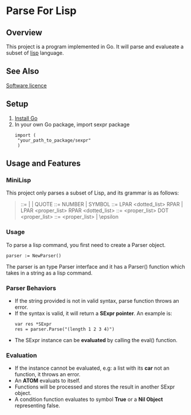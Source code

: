 # Parse For Lisp

## Overview
This project is a program implemented in Go. It will parse and evalueate a subset of [lisp](https://clisp.sourceforge.io/) language.

## See Also
[Software licence](https://opensource.org/license/mit)

## Setup
1. [Install Go](https://go.dev/dl/)
2. In your own Go package, import sexpr package
   ```
   import (
  	"your_path_to_package/sexpr"
    )
   ```

## Usage and Features

### MiniLisp
This project only parses a subset of Lisp, and its grammar is as follows:
> <sexpr> ::= <atom> | <pars> | QUOTE <sexpr>
> <atom> ::= NUMBER | SYMBOL
> <pars> ::= LPAR <dotted_list> RPAR | LPAR <proper_list> RPAR
> <dotted_list> ::= <proper_list> <sexpr> DOT <sexpr>
> <proper_list> ::= <sexpr> <proper_list> | \epsilon

### Usage
To parse a lisp command, you first need to create a Parser object.
```
parser := NewParser()
```
The parser is an type Parser interface and it has a Parser() function which takes in a string as a lisp command.

### Parser Behaviors
- If the string provided is not in valid syntax, parse function throws an error.
- If the syntax is valid, it will return a **SExpr pointer**. An example is:
  ```
  var res *SExpr
  res = parser.Parse("(length 1 2 3 4)")
  ```
- The SExpr instance can be **evaluated** by calling the eval() function.

### Evaluation
- If the instance cannot be evaluated, e.g: a list with its **car** not an function, it throws an error.
- An **ATOM** evaluats to itself.
- Functions will be processed and stores the result in another SExpr object.
- A condition function evaluates to symbol **True** or a **Nil Object** representing false.
